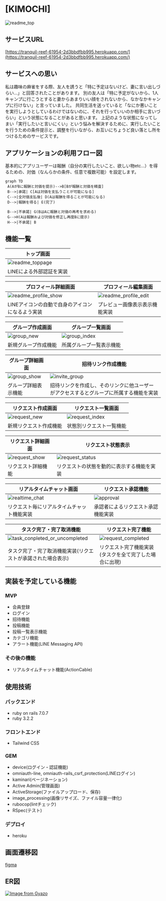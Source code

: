 # [KIMOCHI]
![readme_top](https://github.com/Simple0109/kimochi3/assets/128764572/202cc00f-2250-4a69-b02d-a1c221fc22cf)

## サービスURL
[https://tranquil-reef-61954-2d3bbdfbb995.herokuapp.com/](https://tranquil-reef-61954-2d3bbdfbb995.herokuapp.com/)

## サービスへの思い
私は趣味の麻雀をする際、友人を誘うと「特に予定はないけど、妻に言い出しづらい…」と回答されたことがあります。
別の友人は「特に予定がないから、1人キャンプに行こうとすると妻からあまりいい顔をされないから、なかなかキャンプに行けない」と言っていました。
共同生活を送っていると「なにか悪いことを実行しようとしているわけではないのに、それを行っていいのか相手に言いづらい」という状態になることがあると思います。
上記のような状態になってしまい「実行したいと言いにくい」という悩みを解決するために、実行したいことを行うための条件提示と、調整を行いながら、お互いにちょうど良い落とし所をつけるためのサービスです。


## アプリケーションの利用フロー図
基本的にアプリユーザーは報酬（自分の実行したいこと、欲しい物etc...）を得るための、対価（なんらかの条件、任意で複数可能）を設定します。

```mermaid
graph TD
 A(AがBに報酬と対価を提示)-->B[Bが報酬と対価を精査]
 B-->|承諾| C[Aは対価を支払うことが可能になる]
 C-->|全対価支払後| D(Aは報酬を得ることが可能になる)
 D-->|報酬を得る| E(完了)

 B-->|不承諾| G(BはAに報酬と対価の再考を求める)
 G-->H(Aは報酬および対価を修正し再度Bに提示)
 H-->|不承諾| B
 ```

## 機能一覧
| トップ画面|
| ---- |
|![readme_toppage](https://github.com/Simple0109/kimochi3/assets/128764572/7d76a557-93ba-44d3-97af-d16b745d55bd)|
|LINEによる外部認証を実装|

|プロフィール詳細画面|プロフィール編集画面|
| ---- | ---- |
|![readme_profile_show](https://github.com/Simple0109/kimochi3/assets/128764572/d8b3dfd8-8fff-47ea-8466-f73ef1c060c7)|![readme_profile_edit](https://github.com/Simple0109/kimochi3/assets/128764572/50c3ab4d-9815-4ac5-943b-1186a0256777)|
|LINEアイコンの自動で自身のアイコンになるよう実装|プレビュー画像表示表示機能実装|

|グループ作成画面|グループ一覧画面|
| ---- | ---- |
|![group_new](https://github.com/Simple0109/kimochi3/assets/128764572/e82541f3-7e01-4544-a98c-cd2d6df68d46)|![group_index](https://github.com/Simple0109/kimochi3/assets/128764572/c5fdf1ca-6b25-4f69-9833-52f2488ecd2a)|
|新規グループ作成機能|所属グループ一覧表示機能|

|グループ詳細画面|招待リンク作成機能|
| ---- | ---- |
|![group_show](https://github.com/Simple0109/kimochi3/assets/128764572/86cb4656-ad72-479f-8ddf-2acdf9d45ab5)|![invite_group](https://github.com/Simple0109/kimochi3/assets/128764572/304ebf1b-d937-4db7-98c5-a269f75a9646)|
|グループ詳細表示機能|招待リンクを作成し、そのリンクに他ユーザーがアクセスするとグループに所属する機能を実装|

|リクエスト作成画面|リクエスト一覧画面|
| ---- | ---- |
|![request_new](https://github.com/Simple0109/kimochi3/assets/128764572/ebdebd5b-b829-495e-b63d-f6d29225eed0)|![request_index](https://github.com/Simple0109/kimochi3/assets/128764572/f8bdf1c8-9314-4387-91c1-d8c9efe7a051)|
|新規リクエスト作成機能|状態別リクエスト一覧機能|

|リクエスト詳細画面|リクエスト状態表示|
| ---- | ---- |
|![request_show](https://github.com/Simple0109/kimochi3/assets/128764572/b594bfd6-f86c-443b-b8aa-b53a8967f623)|![request_status](https://github.com/Simple0109/kimochi3/assets/128764572/42f61011-9e5b-4198-8b03-9d25a87f88f9)|
|リクエスト詳細機能|リクエストの状態を動的に表示する機能を実装|

|リアルタイムチャット画面|リクエスト承認機能|
| ---- | ---- |
|![realtime_chat](https://github.com/Simple0109/kimochi3/assets/128764572/7904a4e6-d215-470d-8e83-728b07df806c)|![approval](https://github.com/Simple0109/kimochi3/assets/128764572/31d84895-29bf-49bc-a5a0-fe734eda0d59)|
|リクエスト毎にリアルタイムチャット機能実装|承認者によるリクエスト承認機能実装|

|タスク完了・完了取消機能|リクエスト完了機能|
| ---- | ---- |
|![task_conpleted_or_uncompleted](https://github.com/Simple0109/kimochi3/assets/128764572/f02b2704-d583-494d-a925-47a125bb028d)|![request_completed](https://github.com/Simple0109/kimochi3/assets/128764572/52a78dd5-06ae-449c-af9b-c8dcd8b45364)|
|タスク完了・完了取消機能実装(リクエストが承諾された場合表示)|リクエスト完了機能実装(タスクを全て完了した場合に出現)|

## 実装を予定している機能
### MVP
* 会員登録
* ログイン
* 招待機能
* 投稿機能
* 投稿一覧表示機能
* カテゴリ機能
* アラート機能(LINE Messaging API)


### その後の機能
* リアルタイムチャット機能(ActionCable)

## 使用技術
### バックエンド
* ruby on rails 7.0.7
* ruby 3.2.2

### フロントエンド
* Tailwind CSS

### GEM
* device(ログイン・認証機能)
* omniauth-line, omniauth-rails_csrf_protection(LINEログイン)
* kaminari(ページネーション)
* Active Admin(管理画面)
* ActiveStorage(ファイルアップロード、保存)
* image_processing(画像リサイズ、ファイル容量一律化)
* rubocop(lintチェック)
* RSpec(テスト)

### デプロイ
* heroku

## 画面遷移図
[figma](https://www.figma.com/file/sd5Sa6ScSJaa9vY1S6LSNU/PF(KIMOCHI%EF%BC%89?type=design&node-id=0%3A1&mode=design&t=gUPB3r8R1ZEGAyfV-1))

## ER図
[![Image from Gyazo](https://i.gyazo.com/2fcd92537849c79635a88b5895dd3346.png)](https://gyazo.com/2fcd92537849c79635a88b5895dd3346)